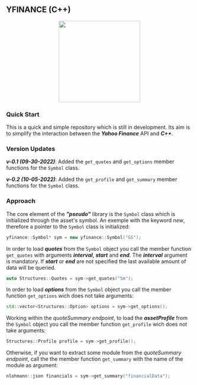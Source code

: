 ## YFINANCE (C++)

<p align="center">
  <img src="https://upload.wikimedia.org/wikipedia/commons/3/37/Yahoo_Finance_Logo_2019.png" width=220 />
</p>

### Quick Start
This is a quick and simple repository which is still in development. Its aim is to simplify the interaction between the **_Yahoo Finance_** API and **_C++_**. 

### Version Updates
**_v-0.1 (09-30-2022)_**:
Added the `get_quotes` and `get_options` member functions for the `Symbol` class.

**_v-0.2 (10-05-2022)_**:
Added the `get_profile` and `get_summary` member functions for the `Symbol` class. 

### Approach
The core element of the **_"pseudo"_** library is the `Symbol` class which is initialized through the asset's symbol. An exemple with the keyword *new*, therefore a pointer to the `Symbol` class is initialized:
```c++ 
yfinance::Symbol* sym = new yfinance::Symbol("GS");
```
In order to load **_quotes_** from the `Symbol` object you call the member function `get_quotes` with arguments ***interval***, ***start*** and ***end***. The ***interval*** argument is mandatory. If ***start*** or ***end*** are not specified the last available amount of data will be queried.
```c++ 
auto Structures::Quotes = sym->get_quotes("5m");
```
In order to load **_options_** from the `Symbol` object you call the member function `get_options` wich does not take arguments:
```c++ 
std::vector<Structures::Option> options = sym->get_options();
```

Working within the *quoteSummary endpoint*, to load the  **_assetProfile_**  from the `Symbol` object you call the member function `get_profile` wich does not take arguments:
```c++ 
Structures::Profile profile = sym->get_profile();
```
Otherwise, if you want to extract some module from the *quoteSummary endpoint*, call the the member function `get_summary` with the name of the module as argument:
```c++ 
nlohmann::json financials = sym->get_summary("financialData");
```
